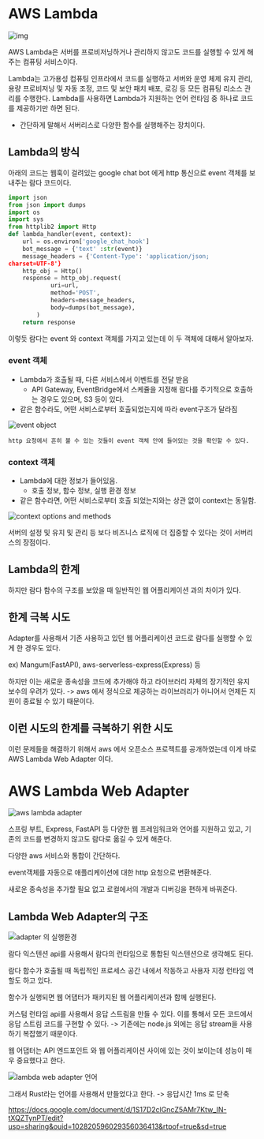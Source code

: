 # AWS Lambda
![img](https://github.com/Ryeohwan/TRL/assets/73810834/16fb301b-ecae-4e26-9b5e-605ea0a4092f)

AWS Lambda은 서버를 프로비저닝하거나 관리하지 않고도 코드를 실행할 수 있게 해주는 컴퓨팅 서비스이다.

Lambda는 고가용성 컴퓨팅 인프라에서 코드를 실행하고 서버와 운영 체제 유지 관리, 용량 프로비저닝 및 자동 조정, 코드 및 보안 패치 배포, 로깅 등 모든 컴퓨팅 리소스 관리를 수행한다. Lambda를 사용하면 Lambda가 지원하는 언어 런타임 중 하나로 코드를 제공하기만 하면 된다.

- 간단하게 말해서 서버리스로 다양한 함수를 실행해주는 장치이다.

## Lambda의 방식

아래의 코드는 웹훅이 걸려있는 google chat bot 에게 http 통신으로 event 객체를 보내주는 람다 코드이다. 

```python
import json
from json import dumps
import os
import sys
from httplib2 import Http
def lambda_handler(event, context):
    url = os.environ['google_chat_hook']
    bot_message = {'text' :str(event)}
    message_headers = {'Content-Type': 'application/json;
charset=UTF-8'}
    http_obj = Http()
    response = http_obj.request(
            uri=url,
            method='POST',
            headers=message_headers,
            body=dumps(bot_message),
        )
    return response
``` 

이렇듯 람다는 event 와 context 객체를 가지고 있는데 이 두 객체에 대해서 알아보자.

### event 객체

- Lambda가 호출될 때, 다른 서비스에서 이벤트를 전달 받음
    -  API Gateway, EventBridge에서 스케쥴을 지정해 람다를 주기적으로 호출하는 경우도 있으며, S3 등이 있다.
- 같은 함수라도, 어떤 서비스로부터 호출되었는지에 따라 event구조가 달라짐

![event object](https://github.com/Ryeohwan/TRL/assets/73810834/fe15a7cd-d944-46ef-b123-12425829652a)

    http 요청에서 흔히 볼 수 있는 것들이 event 객체 안에 들어있는 것을 확인할 수 있다.

### context 객체

- Lambda에 대한 정보가 들어있음.
    - 호출 정보, 함수 정보, 실행 환경 정보
- 같은 함수라면, 어떤 서비스로부터 호출 되었는지와는 상관 없이 context는 동일함.

![context options and methods](https://github.com/Ryeohwan/TRL/assets/73810834/dbdc1fc8-1a71-4ace-af9d-629b4101ed4a)

서버의 설정 및 유지 및 관리 등 보다 비즈니스 로직에 더 집중할 수 있다는 것이 서버리스의 장점이다.

## Lambda의 한계

하지만 람다 함수의 구조를 보았을 때 일반적인 웹 어플리케이션 과의 차이가 있다. 

## 한계 극복 시도
Adapter를 사용해서 기존 사용하고 있던 웹 어플리케이션 코드로 람다를 실행할 수 있게 한 경우도 있다. 


ex) Mangum(FastAPI), aws-serverless-express(Express) 등

하지만 이는 새로운 종속성을 코드에 추가해야 하고 라이브러리 자체의 장기적인 유지 보수의 우려가 있다. -> aws 에서 정식으로 제공하는 라이브러리가 아니어서 언제든 지원이 종료될 수 있기 때문이다.


## 이런 시도의 한계를 극복하기 위한 시도
이런 문제들을 해결하기 위해서 aws 에서 오픈소스 프로젝트를 공개하였는데 
이게 바로 AWS Lambda Web Adapter 이다.

# AWS Lambda Web Adapter
![aws lambda adapter](https://github.com/Ryeohwan/TRL/assets/73810834/5fef418e-a98e-4670-a98d-10e90a300845)


스프링 부트, Express, FastAPI 등 다양한 웹 프레임워크와 언어를 지원하고 있고, 기존의 코드를 변경하지 않고도 람다로 옮길 수 있게 해준다.

다양한 aws 서비스와 통합이 간단하다.

event객체를 자동으로 애플리케이션에 대한 http 요청으로 변환해준다. 

새로운 종속성을 추가할 필요 없고 로컬에서의 개발과 디버깅을 편하게 바꿔준다.

## Lambda Web Adapter의 구조
![adapter 의 실행환경](https://github.com/Ryeohwan/TRL/assets/73810834/ce98216a-d48c-42a2-9c2d-cbd62df4d73d)

람다 익스텐션 api를 사용해서 람다의 런타임으로 통합된 익스텐션으로 생각해도 된다.

람다 함수가 호출될 때 독립적인 프로세스 공간 내에서 작동하고 사용자 지정 런타임 역할도 하고 있다. 

함수가 실행되면 웹 어댑터가 패키지된 웹 어플리케이션과 함께 실행된다. 

커스텀 런타임 api를 사용해서 응답 스트림을 만들 수 있다. 이를 통해서 모든 코드에서 응답 스트림 코드를 구현할 수 있다. 
-> 기존에는 node.js 외에는 응답 stream을 사용하기 복잡했기 때문이다. 

웹 어댑터는 API 엔드포인트 와 웹 어플리케이션 사이에 있는 것이 보이는데 성능이 매우 중요했다고 한다.

![lambda web adapter 언어](https://github.com/Ryeohwan/TRL/assets/73810834/0bbf3a0c-34f4-4576-af88-076eb3e7c2f7)

그래서 Rust라는 언어를 사용해서 만들었다고 한다. -> 응답시간 1ms 로 단축



https://docs.google.com/document/d/1S17D2clGncZ5AMr7Ktw_IN-tXQZTynPT/edit?usp=sharing&ouid=102820596029356036413&rtpof=true&sd=true